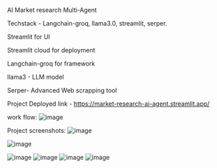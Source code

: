 AI Market research Multi-Agent

Techstack - Langchain-groq, llama3.0, streamlit, serper.

Streamlit for UI

Streamlit cloud for deployment

Langchain-groq for framework

llama3 - LLM model

Serper- Advanced Web scrapping tool

Project Deployed link - https://market-research-ai-agent.streamlit.app/


work flow:
![image](https://github.com/user-attachments/assets/c7f8e629-2a47-4018-98a5-b43858359149)



Project screenshots:
![image](https://github.com/user-attachments/assets/073a0810-cf6d-4f1d-b8af-c8540f4e3bb0)

![image](https://github.com/user-attachments/assets/7d6f747f-e6d2-4419-a830-72afba826d85)

![image](https://github.com/user-attachments/assets/44ccdbe3-bfc9-4dcd-8b30-d7208a39252f)
![image](https://github.com/user-attachments/assets/cce6bb45-b4f1-4b95-80b6-e8c68edb84d2)
![image](https://github.com/user-attachments/assets/2399549b-8dc4-4977-8f60-dd17305f36e3)
![image](https://github.com/user-attachments/assets/8407f24a-c47f-4a02-89e7-ed4650d1e553)

